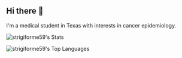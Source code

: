 ## Hi there 👋

I'm a medical student in Texas with interests in cancer epidemiology.

![strigiforme59's Stats](https://github-readme-stats.vercel.app/api?username=strigiforme59&theme=tokyonight&show_icons=true&hide_border=true&count_private=true)

![strigiforme59's Top Languages](https://github-readme-stats.vercel.app/api/top-langs/?username=strigiforme59&theme=tokyonight&show_icons=true&hide_border=true&layout=compact)
